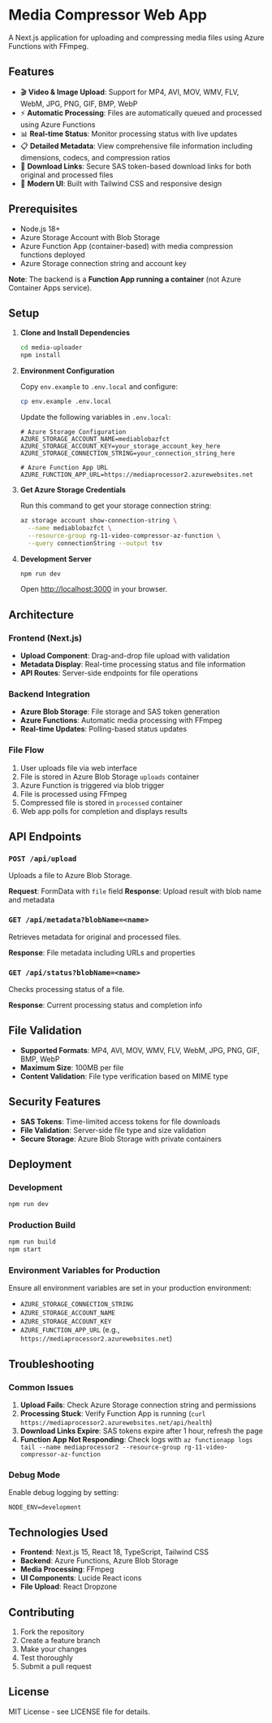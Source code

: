 # Media Compressor Web App

A Next.js application for uploading and compressing media files using Azure Functions with FFmpeg.

## Features

- 🎬 **Video & Image Upload**: Support for MP4, AVI, MOV, WMV, FLV, WebM, JPG, PNG, GIF, BMP, WebP
- ⚡ **Automatic Processing**: Files are automatically queued and processed using Azure Functions
- 📊 **Real-time Status**: Monitor processing status with live updates
- 📋 **Detailed Metadata**: View comprehensive file information including dimensions, codecs, and compression ratios
- 🔗 **Download Links**: Secure SAS token-based download links for both original and processed files
- 🎨 **Modern UI**: Built with Tailwind CSS and responsive design

## Prerequisites

- Node.js 18+
- Azure Storage Account with Blob Storage
- Azure Function App (container-based) with media compression functions deployed
- Azure Storage connection string and account key

**Note**: The backend is a **Function App running a container** (not Azure Container Apps service).

## Setup

1. **Clone and Install Dependencies**
   ```bash
   cd media-uploader
   npm install
   ```

2. **Environment Configuration**
   
   Copy `env.example` to `.env.local` and configure:
   ```bash
   cp env.example .env.local
   ```
   
   Update the following variables in `.env.local`:
   ```env
   # Azure Storage Configuration
   AZURE_STORAGE_ACCOUNT_NAME=mediablobazfct
   AZURE_STORAGE_ACCOUNT_KEY=your_storage_account_key_here
   AZURE_STORAGE_CONNECTION_STRING=your_connection_string_here
   
   # Azure Function App URL
   AZURE_FUNCTION_APP_URL=https://mediaprocessor2.azurewebsites.net
   ```

3. **Get Azure Storage Credentials**
   
   Run this command to get your storage connection string:
   ```bash
   az storage account show-connection-string \
     --name mediablobazfct \
     --resource-group rg-11-video-compressor-az-function \
     --query connectionString --output tsv
   ```

4. **Development Server**
   ```bash
   npm run dev
   ```
   
   Open [http://localhost:3000](http://localhost:3000) in your browser.

## Architecture

### Frontend (Next.js)
- **Upload Component**: Drag-and-drop file upload with validation
- **Metadata Display**: Real-time processing status and file information
- **API Routes**: Server-side endpoints for file operations

### Backend Integration
- **Azure Blob Storage**: File storage and SAS token generation
- **Azure Functions**: Automatic media processing with FFmpeg
- **Real-time Updates**: Polling-based status updates

### File Flow
1. User uploads file via web interface
2. File is stored in Azure Blob Storage `uploads` container
3. Azure Function is triggered via blob trigger
4. File is processed using FFmpeg
5. Compressed file is stored in `processed` container
6. Web app polls for completion and displays results

## API Endpoints

### `POST /api/upload`
Uploads a file to Azure Blob Storage.

**Request**: FormData with `file` field
**Response**: Upload result with blob name and metadata

### `GET /api/metadata?blobName=<name>`
Retrieves metadata for original and processed files.

**Response**: File metadata including URLs and properties

### `GET /api/status?blobName=<name>`
Checks processing status of a file.

**Response**: Current processing status and completion info

## File Validation

- **Supported Formats**: MP4, AVI, MOV, WMV, FLV, WebM, JPG, PNG, GIF, BMP, WebP
- **Maximum Size**: 100MB per file
- **Content Validation**: File type verification based on MIME type

## Security Features

- **SAS Tokens**: Time-limited access tokens for file downloads
- **File Validation**: Server-side file type and size validation
- **Secure Storage**: Azure Blob Storage with private containers

## Deployment

### Development
```bash
npm run dev
```

### Production Build
```bash
npm run build
npm start
```

### Environment Variables for Production
Ensure all environment variables are set in your production environment:
- `AZURE_STORAGE_CONNECTION_STRING`
- `AZURE_STORAGE_ACCOUNT_NAME`
- `AZURE_STORAGE_ACCOUNT_KEY`
- `AZURE_FUNCTION_APP_URL` (e.g., `https://mediaprocessor2.azurewebsites.net`)

## Troubleshooting

### Common Issues

1. **Upload Fails**: Check Azure Storage connection string and permissions
2. **Processing Stuck**: Verify Function App is running (`curl https://mediaprocessor2.azurewebsites.net/api/health`)
3. **Download Links Expire**: SAS tokens expire after 1 hour, refresh the page
4. **Function App Not Responding**: Check logs with `az functionapp logs tail --name mediaprocessor2 --resource-group rg-11-video-compressor-az-function`

### Debug Mode
Enable debug logging by setting:
```env
NODE_ENV=development
```

## Technologies Used

- **Frontend**: Next.js 15, React 18, TypeScript, Tailwind CSS
- **Backend**: Azure Functions, Azure Blob Storage
- **Media Processing**: FFmpeg
- **UI Components**: Lucide React icons
- **File Upload**: React Dropzone

## Contributing

1. Fork the repository
2. Create a feature branch
3. Make your changes
4. Test thoroughly
5. Submit a pull request

## License

MIT License - see LICENSE file for details.